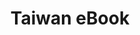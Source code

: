 ---
objectid: '31'
title: Taiwan eBook
alternatetitle: 臺灣華文電子書庫
external_url: https://taiwanebook.ncl.edu.tw/en
category: Republican Era Material
institution: National Central Library, Taiwan
description: Free eBook database for Chinese language books published between 1911
  and 1949.
layout: resource
---